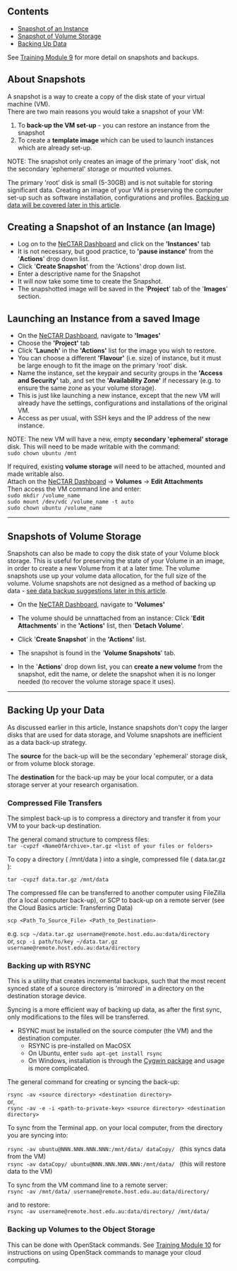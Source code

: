 ## Contents

- [Snapshot of an Instance](#Instance)
- [Snapshot of Volume Storage](#Volume)
- [Backing Up Data](#Backup)

See [Training Module 9][9] for more detail on snapshots and backups.

## About Snapshots

A snapshot is a way to create a copy of the disk state of your virtual machine (VM).  
There are two main reasons you would take a snapshot of your VM:

1. To **back-up the VM set-up** - you can restore an instance from the snapshot
1. To create a **template image** which can be used to launch instances which are already set-up.

NOTE: The snapshot only creates an image of the primary 'root' disk, not the secondary 'ephemeral' storage or mounted volumes.

The primary 'root' disk is small (5-30GB) and is not suitable for storing significant data. 
Creating an image of your VM is preserving the computer set-up such as software installation,
configurations and profiles. [Backing up data will be covered later in this article](#Backup).

<a name='Instance'></a>

## Creating a Snapshot of an Instance (an Image)

- Log on to the [NeCTAR Dashboard][dashboard] and click on the **'Instances'** tab
- It is not necessary, but good practice, to **'pause instance'** from the '**Actions**' drop down list.
- Click '**Create Snapshot**' from the 'Actions' drop down list.
- Enter a descriptive name for the Snapshot
- It will now take some time to create the Snapshot. 
- The snapshotted image will be saved in the '**Project**' tab of the '**Images**' section.

## Launching an Instance from a saved Image

- On the [NeCTAR Dashboard][dashboard], navigate to **'Images'**
- Choose the **'Project'** tab
- Click **'Launch'** in the **'Actions'** list for the image you wish to restore.
- You can choose a different **'Flavour'** (i.e. size) of instance, but it must be large 
 enough to fit the image on the primary 'root' disk.
- Name the instance, set the keypair and security groups in the **'Access and Security'** tab,
 and set the **'Availability Zone'** if necessary (e.g. to ensure the same zone as your volume storage).
- This is just like launching a new instance, except that the new VM will already have the settings,
 configurations and installations of the original VM.
- Access as per usual, with SSH keys and the IP address of the new instance.

NOTE: The new VM will have a new, empty **secondary 'ephemeral' storage** disk. This will
need to be made writable with the command:  
`sudo chown ubuntu /mnt`

If required, existing **volume storage** will need to be attached, mounted and made writable also.   
Attach on the [NeCTAR Dashboard][dashboard] -> **Volumes** -> **Edit Attachments**  
Then access the VM command line and enter:  
`sudo mkdir /volume_name`  
`sudo mount /dev/vdc /volume_name -t auto`  
`sudo chown ubuntu /volume_name`

----

<a name='Volume'></a>

## Snapshots of Volume Storage

Snapshots can also be made to copy the disk state of your Volume block storage.
This is useful for preserving the state of your Volume in an image, in order to 
create a new Volume from it at a later time. The volume snapshots use up your volume
data allocation, for the full size of the volume. Volume snapshots are not designed as a method of
backing up data - [see data backup suggestions later in this article](#Backup).

- On the [NeCTAR Dashboard][dashboard], navigate to **'Volumes'**
- The volume should be unnattached from an instance: Click '**Edit Attachments**'
 in the **'Actions'** list, then '**Detach Volume**'.
- Click '**Create Snapshot**' in the **'Actions'** list.
- The snapshot is found in the '**Volume Snapshots**' tab.

- In the '**Actions**' drop down list, you can **create a new volume** from the snapshot,
 edit the name, or delete the snapshot when it is no longer needed (to recover the volume storage space it uses).

----

## Backing Up your Data <a name='Backup'></a>

As discussed earlier in this article, Instance snapshots don't copy the larger disks
that are used for data storage, and Volume snapshots are inefficient as a data back-up strategy.

The **source** for the back-up will be the secondary 'ephemeral' storage disk, or
from volume block storage.

The **destination** for the back-up may be your local computer, or a data storage 
server at your research organisation.

### Compressed File Transfers

The simplest back-up is to compress a directory and transfer it from your VM to your back-up destination.

The general comand structure to compress files:  
`tar -cvpzf <NameOfArchive>.tar.gz <list of your files or folders>`

To copy a directory ( /mnt/data ) into a single, compressed file ( data.tar.gz ): 

`tar -cvpzf data.tar.gz /mnt/data`

The compressed file can be transferred to another computer using FileZilla (for a local
computer back-up), or SCP to back-up on a remote server (see the Cloud Basics article: Transferring Data)

`scp <Path_To_Source_File> <Path_to_Destination>`  

e.g. `scp ~/data.tar.gz username@remote.host.edu.au:data/directory`  
or, `scp -i path/to/key ~/data.tar.gz username@remote.host.edu.au:data/directory` 


### Backing up with RSYNC

This is a utility that creates incremental backups, such that the most recent synced state 
of a source directory is 'mirrored' in a directory on the destination storage device.

Syncing is a more efficient way of backing up data, as after the first sync, only modifications to the files will be transferred.

- RSYNC must be installed on the source computer (the VM) and the destination computer.
  - RSYNC is pre-installed on MacOSX
  - On Ubuntu, enter ` sudo apt-get install rsync `
  - On Windows, installation is through the [Cygwin package][cygwin] and usage is more complicated.

The general command for creating or syncing the back-up:  
  
`rsync -av <source directory> <destination directory>`  
or,  
`rsync -av -e -i <path-to-private-key> <source directory> <destination directory>`

To sync from the Terminal app. on your local computer, from the directory you are syncing into:

`rsync -av ubuntu@NNN.NNN.NNN.NNN:/mnt/data/ dataCopy/ `  (this syncs data from the VM)  
`rsync -av dataCopy/ ubuntu@NNN.NNN.NNN.NNN:/mnt/data/ ` (this will restore data to the VM)

To sync from the VM command line to a remote server:  
`rsync -av /mnt/data/ username@remote.host.edu.au:data/directory/`  

and to restore:   
`rsync -av username@remote.host.edu.au:data/directory/ /mnt/data/ `  

### Backing up Volumes to the Object Storage

This can be done with OpenStack commands. See [Training Module 10][10] for instructions
on using OpenStack commands to manage your cloud computing.



[9]: http://training.nectar.org.au/package09/sections/index.html
[dashboard]: https://dashboard.rc.nectar.org.au
[10]: http://training.nectar.org.au/package10/sections/managingVolumes.html
[cygwin]: https://www.cygwin.com/

